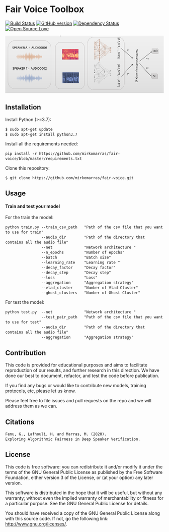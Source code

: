 # Fair Voice Toolbox
[![Build Status](https://travis-ci.org/pages-themes/cayman.svg?branch=master)](https://travis-ci.org/pages-themes/cayman)
[![GitHub version](https://badge.fury.io/gh/boennemann%2Fbadges.svg)](http://badge.fury.io/gh/boennemann%2Fbadges)
[![Dependency Status](https://david-dm.org/boennemann/badges.svg)](https://david-dm.org/boennemann/badges)
[![Open Source Love](https://badges.frapsoft.com/os/gpl/gpl.svg?v=102)](https://github.com/ellerbrock/open-source-badge/)

![Screenshot](img/img.png)

## Installation

Install Python (>=3.7):
```
$ sudo apt-get update
$ sudo apt-get install python3.7
```
Install all the requirements needed:
```
pip install -r https://github.com/mirkomarras/fair-voice/blob/master/requirements.txt
```
Clone this repository:
```
$ git clone https://github.com/mirkomarras/fair-voice.git
```

## Usage

#### Train and test your model



For the train the model:
```
python train.py --train_csv_path   "Path of the csv file that you want to use for train"
                --audio_dir        "Path of the directory that contains all the audio file"
                --net              "Network architecture "
                --n_epochs         "Number of epochs"
                --batch            "Batch size"
                --learning_rate    "Learning rate "
                --decay_factor     "Decay factor"
                --decay_step       "Decay step"
                --loss             "Loss"
                --aggregation      "Aggregation strategy"
                --vlad_cluster     "Number of Vlad Cluster"
                --ghost_clusters   "Number of Ghost Cluster"
```

For test the model:
```
python test.py  --net              "Network architecture "       
                --test_pair_path   "Path of the csv file that you want to use for test"
                --audio_dir        "Path of the directory that contains all the audio file"
                --aggregation      "Aggregation strategy"
```

## Contribution
This code is provided for educational purposes and aims to facilitate reproduction of our results, and further research
in this direction. We have done our best to document, refactor, and test the code before publication.

If you find any bugs or would like to contribute new models, training protocols, etc, please let us know.

Please feel free to file issues and pull requests on the repo and we will address them as we can.

## Citations

```
Fenu, G., Lafhouli, H. and Marras, M. (2020).
Exploring Algorithmic Fairness in Deep Speaker Verification.
```

## License
This code is free software: you can redistribute it and/or modify it under the terms of the GNU General Public License as published by the Free Software Foundation, either version 3 of the License, or (at your option) any later version.

This software is distributed in the hope that it will be useful, but without any warranty; without even the implied warranty of merchantability or fitness for a particular purpose. See the GNU General Public License for details.

You should have received a copy of the GNU General Public License along with this source code. If not, go the following link: http://www.gnu.org/licenses/.
